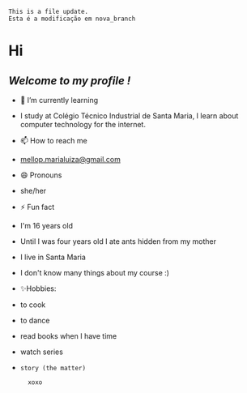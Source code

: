 

    This is a file update.
	Esta é a modificação em nova_branch

# Hi
## _Welcome to my profile !_

- 🌱 I’m currently learning
-  I study at Colégio Técnico Industrial de Santa Maria, I learn about computer technology for the internet.
    
- 📫 How to reach me
-  mellop.marialuiza@gmail.com

- 😄 Pronouns
-  she/her
 
- ⚡ Fun fact
-  I'm 16 years old
- Until I was four years old I ate ants hidden from my mother
- I live in Santa Maria
- I don't know many things about my course :)


- ✨Hobbies:
-  to cook 
-  to dance
-   read books when I have time
-    watch series
-     story (the matter)

		xoxo










<!--
**mariamello/mariamello** is a ✨ _special_ ✨ repository because its `README.md` (this file) appears on your GitHub profile.



-->
